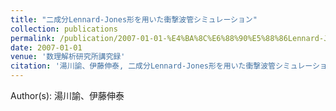 ```yaml
---
title: "二成分Lennard-Jones形を用いた衝撃波管シミュレーション"
collection: publications
permalink: /publication/2007-01-01-%E4%BA%8C%E6%88%90%E5%88%86Lennard-Jones%E5%BD%A2%E3%82%92%E7%94%A8%E3%81%84
date: 2007-01-01
venue: '数理解析研究所講究録'
citation: '湯川諭、伊藤伸泰, 二成分Lennard-Jones形を用いた衝撃波管シミュレーション, 数理解析研究所講究録, <b>1539</b>, 120, (2007)'
---
```


Author(s): 湯川諭、伊藤伸泰
